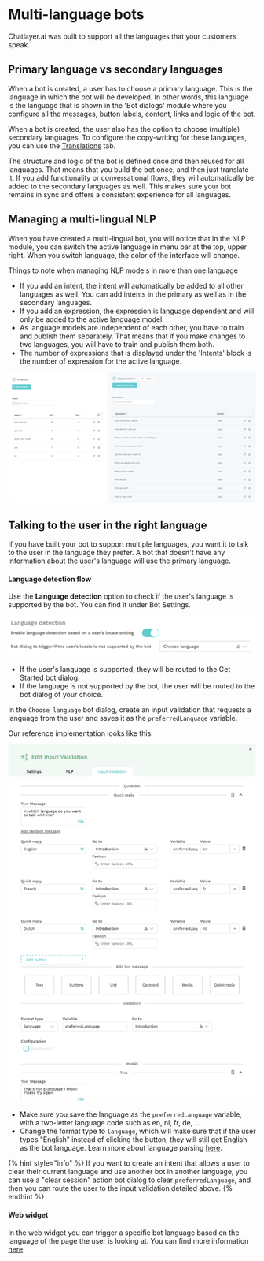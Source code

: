 # Multi-language bots

Chatlayer.ai was built to support all the languages that your customers speak.

## Primary language vs secondary languages

When a bot is created, a user has to choose a primary language. This is the language in which the bot will be developed. In other words, this language is the language that is shown in the 'Bot dialogs' module where you configure all the messages, button labels, content, links and logic of the bot.

When a bot is created, the user also has the option to choose \(multiple\) secondary languages. To configure the copy-writing for these languages, you can use the [Translations](../bot-answers/dialog-state/translations.md) tab. 

The structure and logic of the bot is defined once and then reused for all languages. That means that you build the bot once, and then just translate it. If you add functionality or conversational flows, they will automatically be added to the secondary languages as well. This makes sure your bot remains in sync and offers a consistent experience for all languages.

## Managing a multi-lingual NLP

When you have created a multi-lingual bot, you will notice that in the NLP module, you can switch the active language in menu bar at the top, upper right. When you switch language, the color of the interface will change.

Things to note when managing NLP models in more than one language

* If you add an intent, the intent will automatically be added to all other languages as well. You can add intents in the primary as well as in the secondary languages. 
* If you add an expression, the expression is language dependent and will only be added to the active language model.
* As language models are independent of each other, you have to train and publish them separately. That means that if you make changes to two languages, you will have to train and publish them both. 
* The number of expressions that is displayed under the 'Intents' block is the number of expression for the active language.

![](../.gitbook/assets/image%20%28242%29.png)

## Talking to the user in the right language

If you have built your bot to support multiple languages, you want it to talk to the user in the language they prefer. A bot that doesn't have any information about the user's language will use the primary language.

#### Language detection flow

Use the **Language detection** option to check if the user's language is supported by the bot. You can find it under Bot Settings.

![](../.gitbook/assets/image%20%28244%29.png)

* If the user's language is supported, they will be routed to the Get Started bot dialog.
* If the language is not supported by the bot, the user will be routed to the bot dialog of your choice.

In the `Choose language` bot dialog, create an input validation that requests a language from the user and saves it as the `preferredLanguage` variable.

Our reference implementation looks like this:

![](../.gitbook/assets/image%20%28221%29.png)

* Make sure you save the language as the `preferredLanguage` variable, with a two-letter language code such as en, nl, fr, de, ...
* Change the format type to `language`, which will make sure that if the user types "English" instead of clicking the button, they will still get English as the bot language. Learn more about language parsing [here](../bot-answers/dialog-state/user-input-bot-dialog.md#language).

{% hint style="info" %}
If you want to create an intent that allows a user to clear their current language and use another bot in another language, you can use a "clear session" action bot dialog to clear `preferredLanguage`, and then you can route the user to the input validation detailed above.
{% endhint %}

#### Web widget

In the web widget you can trigger a specific bot language based on the language of the page the user is looking at. You can find more information [here](../channels/webwidget.md#default-locale).



